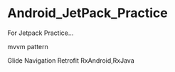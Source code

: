 # Android_JetPack_Practice
For Jetpack Practice...

mvvm pattern

Glide
Navigation
Retrofit
RxAndroid,RxJava
